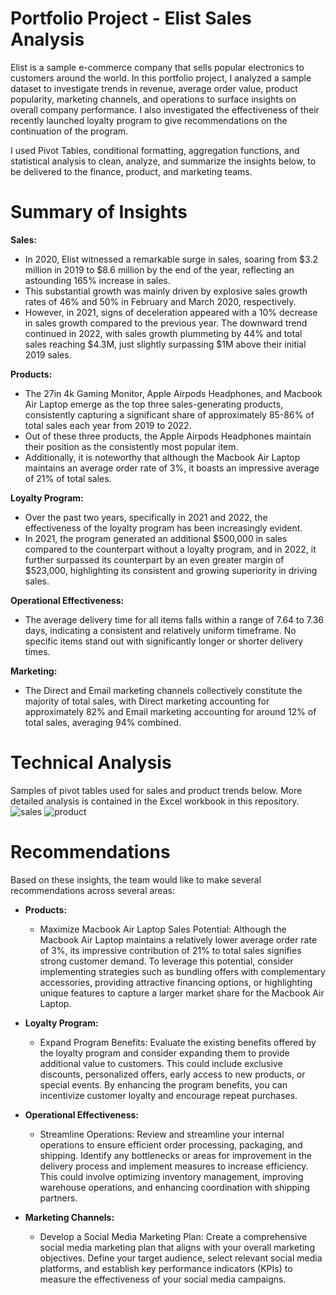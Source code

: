 # Portfolio Project - Elist Sales Analysis
Elist is a sample e-commerce company that sells popular electronics to customers around the world. In this portfolio project, I analyzed a sample dataset to investigate trends in revenue, average order value, product popularity, marketing channels, and operations to surface insights on overall company performance. I also investigated the effectiveness of their recently launched loyalty program to give recommendations on the continuation of the program.

I used Pivot Tables, conditional formatting, aggregation functions, and statistical analysis to clean, analyze, and summarize the insights below, to be delivered to the finance, product, and marketing teams.

# Summary of Insights
**Sales:** 
* In 2020, Elist witnessed a remarkable surge in sales, soaring from $3.2 million in 2019 to $8.6 million by the end of the year, reflecting an astounding 165% increase in sales.
* This substantial growth was mainly driven by explosive sales growth rates of 46% and 50% in February and March 2020, respectively. 
* However, in 2021, signs of deceleration appeared with a 10% decrease in sales growth compared to the previous year. The downward trend continued in 2022, with sales      growth plummeting by 44% and total sales reaching $4.3M, just slightly surpassing $1M above their initial 2019 sales.
    
**Products:**
* The 27in 4k Gaming Monitor, Apple Airpods Headphones, and Macbook Air Laptop emerge as the top three sales-generating products, consistently capturing a significant share of approximately 85-86% of total sales each year from 2019 to 2022.
* Out of these three products, the Apple Airpods Headphones maintain their position as the consistently most popular item.
* Additionally, it is noteworthy that although the Macbook Air Laptop maintains an average order rate of 3%, it boasts an impressive average of 21% of total sales.

**Loyalty Program:**
* Over the past two years, specifically in 2021 and 2022, the effectiveness of the loyalty program has been increasingly evident. 
* In 2021, the program generated an additional $500,000 in sales compared to the counterpart without a loyalty program, and in 2022, it further surpassed its counterpart by an even greater margin of $523,000, highlighting its consistent and growing superiority in driving sales.

**Operational Effectiveness:**
* The average delivery time for all items falls within a range of 7.64 to 7.36 days, indicating a consistent and relatively uniform timeframe. No specific items stand out with significantly longer or shorter delivery times.

**Marketing:**
* The Direct and Email marketing channels collectively constitute the majority of total sales, with Direct marketing accounting for approximately 82% and Email marketing accounting for around 12% of total sales, averaging 94% combined.


# Technical Analysis
Samples of pivot tables used for sales and product trends below. More detailed analysis is contained in the Excel workbook in this repository.
![sales](https://github.com/mrbear0194/testing-project/assets/129554366/bf94bca8-79ba-462a-bf6f-2cac5a38aa2c)
![product](https://github.com/mrbear0194/testing-project/assets/129554366/49d54f90-8e79-4c81-a90a-a7cfd0d20922)

# Recommendations
Based on these insights, the team would like to make several recommendations across several areas:

* **Products:**
    * Maximize Macbook Air Laptop Sales Potential: Although the Macbook Air Laptop maintains a relatively lower average order rate of 3%, its impressive contribution of 21% to total sales signifies strong customer demand. To leverage this potential, consider implementing strategies such as bundling offers with complementary accessories, providing attractive financing options, or highlighting unique features to capture a larger market share for the Macbook Air Laptop.
      
* **Loyalty Program:**
    * Expand Program Benefits: Evaluate the existing benefits offered by the loyalty program and consider expanding them to provide additional value to customers. This could include exclusive discounts, personalized offers, early access to new products, or special events. By enhancing the program benefits, you can incentivize customer loyalty and encourage repeat purchases.
      
 * **Operational Effectiveness:**
     * Streamline Operations: Review and streamline your internal operations to ensure efficient order processing, packaging, and shipping. Identify any bottlenecks or areas for improvement in the delivery process and implement measures to increase efficiency. This could involve optimizing inventory management, improving warehouse operations, and enhancing coordination with shipping partners.
       
* **Marketing Channels:**
    * Develop a Social Media Marketing Plan: Create a comprehensive social media marketing plan that aligns with your overall marketing objectives. Define your target audience, select relevant social media platforms, and establish key performance indicators (KPIs) to measure the effectiveness of your social media campaigns.












